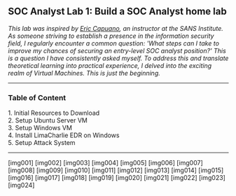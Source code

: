 <h2>SOC Analyst Lab 1: Build a SOC Analyst home lab</h2>

_This lab was inspired by [Eric Capuano](https://www.sans.org/profiles/eric-capuano/), an instructor at the SANS Institute. As someone striving to establish a presence in the information security field, I regularly encounter a common question: 'What steps can I take to improve my chances of securing an entry-level SOC analyst position?' This is a question I have consistently asked myself. To address this and translate theoretical learning into practical experience, I delved into the exciting realm of Virtual Machines. This is just the beginning._

---

<h3>Table of Content</h3>
1. Initial Resources to Download<br>
2. Setup Ubuntu Server VM<br>
3. Setup Windows VM<br>
4. Install LimaCharlie EDR on Windows<br>
5. Setup Attack System<br>

---

[img001]
[img002]
[img003]
[img004]
[img005]
[img006]
[img007]
[img008]
[img009]
[img010]
[img011]
[img012]
[img013]
[img014]
[img015]
[img016]
[img017]
[img018]
[img019]
[img020]
[img021]
[img022]
[img023]
[img024]

